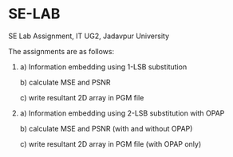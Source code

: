 # SE-LAB
SE Lab Assignment, IT UG2, Jadavpur University

The assignments are as follows:

1. a) Information embedding using 1-LSB substitution
   
   b) calculate MSE and PSNR
   
   c) write resultant 2D array in PGM file

2. a) Information embedding using 2-LSB substitution with OPAP

   b) calculate MSE and PSNR (with and without OPAP)

   c) write resultant 2D array in PGM file (with OPAP only)
